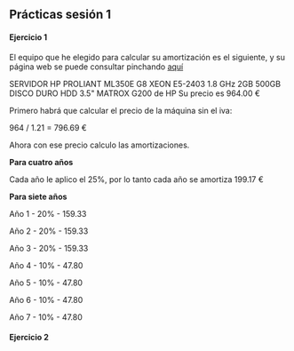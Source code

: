 <h2>Prácticas sesión 1</h2>

<h4>Ejercicio 1</h4>

El equipo que he elegido para calcular su amortización es el siguiente, y su página web se puede consultar pinchando <a href=http://www.dynos.es/servidor-hp-proliant-ml350e-g8-xeon-e5-2403-1.8-ghz-2gb-500gb-disco-duro-hdd-3.5-matrox-g200-887111422361__470065-695.html:>aquí</a>

SERVIDOR HP PROLIANT ML350E G8 XEON E5-2403 1.8 GHz 2GB 500GB DISCO DURO HDD 3.5" MATROX G200 de HP
Su precio es 964.00 €

Primero habrá que calcular el precio de la máquina sin el iva:

964 / 1.21 = 796.69 €

Ahora con ese precio calculo las amortizaciones.

<strong>Para cuatro años</strong>

Cada año le aplico el 25%, por lo tanto cada año se amortiza 199.17 €

<strong>Para siete años</strong>

<p>Año 1 - 20% - 159.33</p>
<p>Año 2 - 20% - 159.33</p>
<p>Año 3 - 20% - 159.33</p>
<p>Año 4 - 10% - 47.80</p>
<p>Año 5 - 10% - 47.80</p>
<p>Año 6 - 10% - 47.80</p>
<p>Año 7 - 10% - 47.80</p>




<h4>Ejercicio 2</h4>









